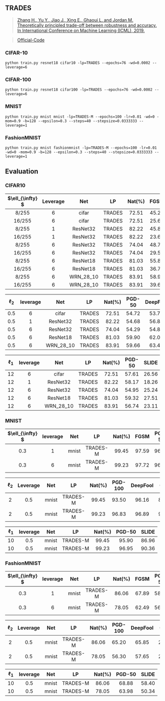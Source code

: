 

## TRADES





> [Zhang H., Yu Y., Jiao J., Xing E., Ghaoui L. and Jordan M. Theoretically principled trade-off between robustness and accuracy. In International Conference on Machine Learning (ICML), 2019.](https://arxiv.org/abs/1901.08573)

> [Official-Code](https://github.com/yaodongyu/TRADES)

### CIFAR-10

    python train.py resnet18 cifar10 -lp=TRADES --epochs=76 -wd=0.0002 --leverage=6

### CIFAR-100

    python train.py resnet18 cifar100 -lp=TRADES --epochs=76 -wd=0.0002 --leverage=6

### MNIST

    python train.py mnist mnist -lp=TRADES-M --epochs=100 -lr=0.01 -wd=0 -mom=0.9 -b=128 --epsilon=0.3 --steps=40 --stepsize=0.0333333 --leverage=1

### FashionMNIST

    python train.py mnist fashionmnist -lp=TRADES-M --epochs=100 -lr=0.01 -wd=0 -mom=0.9 -b=128 --epsilon=0.3 --steps=40 --stepsize=0.0333333 --leverage=1



## Evaluation



### CIFAR10



| $\ell_{\infty} $ | Leverage |    Net    |   LP   | Nat(%) | FGSM  | PGD-10 | PGD-40 | DeepFool |  AA   |
| :--------------: | :------: | :-------: | :----: | :----: | :---: | :----: | :----: | :------: | :---: |
|      8/255       |    6     |   cifar   | TRADES | 72.51  | 45.22 | 42.04  | 41.61  |  40.61   | 36.89 |
|      16/255      |    6     |   cifar   | TRADES | 72.51  | 25.66 | 17.61  | 16.49  |  20.19   | 11.60 |
|      8/255       |    1     | ResNet32  | TRADES | 82.22  | 45.84 | 39.37  | 38.30  |  41.83   | 34.62 |
|      16/255      |    1     | ResNet32  | TRADES | 82.22  | 23.61 | 10.09  |  8.47  |  17.29   | 6.15  |
|      8/255       |    6     | ResNet32  | TRADES | 74.04  | 48.74 | 45.59  | 45.11  |  44.73   | 40.78 |
|      16/255      |    6     | ResNet32  | TRADES | 74.04  | 29.52 | 20.42  | 19.00  |  23.80   | 14.49 |
|      8/255       |    6     | ResNet18  | TRADES | 81.03  | 55.88 | 51.40  | 50.66  |  52.25   | 47.20 |
|      16/255      |    6     | ResNet18  | TRADES | 81.03  | 36.77 | 23.51  | 21.44  |  31.32   | 16.63 |
|      8/255       |    6     | WRN_28_10 | TRADES | 83.91  | 58.94 | 54.16  | 53.27  |  55.43   | 50.09 |
|      16/255      |    6     | WRN_28_10 | TRADES | 83.91  | 39.68 | 24.72  | 21.81  |  34.09   | 17.78 |





| $\ell_2$ | leverage |    Net    |   LP   | Nat(%) | PGD-50 | DeepFool |  C&W  |  AA   |
| :------: | :------: | :-------: | :----: | :----: | :----: | :------: | :---: | :---: |
|   0.5    |    6     |   cifar   | TRADES | 72.51  | 54.72  |  53.74   | 51.58 | 51.36 |
|   0.5    |    1     | ResNet32  | TRADES | 82.22  | 54.68  |  56.80   | 51.88 | 51.26 |
|   0.5    |    6     | ResNet32  | TRADES | 74.04  | 54.29  |  54.85   | 51.32 | 51.00 |
|   0.5    |    6     | ResNet18  | TRADES | 81.03  | 59.90  |  62.04   | 57.42 | 56.85 |
|   0.5    |    6     | WRN_28_10 | TRADES | 83.91  | 59.66  |  63.47   | 57.34 | 56.66 |




| $\ell_1$ | leverage |    Net    |   LP   | Nat(%) | PGD-50 | SLIDE |
| :------: | :------: | :-------: | :----: | :----: | :----: | :---: |
|    12    |    6     |   cifar   | TRADES | 72.51  | 57.61  | 26.56 |
|    12    |    1     | ResNet32  | TRADES | 82.22  | 58.17  | 18.26 |
|    12    |    6     | ResNet32  | TRADES | 74.04  | 54.95  | 25.24 |
|    12    |    6     | ResNet18  | TRADES | 81.03  | 59.32  | 27.51 |
|    12    |    6     | WRN_28_10 | TRADES | 83.91  | 56.74  | 23.11 |




### MNIST



| $\ell_{\infty} $ | leverage |  Net  |    LP    | Nat(%) | FGSM  | PGD-50 | PGD-100 | DeepFool |  AA   |
| :--------------: | :------: | :---: | :------: | :----: | :---: | :----: | :-----: | :------: | :---: |
|       0.3        |    1     | mnist | TRADES-M | 99.45  | 97.59 | 96.22  |  95.56  |  96.90   | 92.99 |
|       0.3        |    6     | mnist | TRADES-M | 99.23  | 97.72 | 96.55  |  95.83  |  97.30   | 94.01 |



| $\ell_2$ | Leverage |  Net  |    LP    | Nat(%) | PGD-100 | DeepFool |  C&W  |  AA   |
| :------: | :------: | :---: | :------: | :----: | :-----: | :------: | :---: | :---: |
|    2     |   0.5    | mnist | TRADES-M | 99.45  |  93.50  |  96.16   | 80.39 | 18.60 |
|    2     |   0.5    | mnist | TRADES-M | 99.23  |  96.83  |  96.89   | 90.61 | 9.16  |



| $\ell_1$ | leverage |  Net  |    LP    | Nat(%) | PGD-50 | SLIDE |
| :------: | :------: | :---: | :------: | :----: | :----: | :---: |
|    10    |   0.5    | mnist | TRADES-M | 99.45  | 95.90  | 86.96 |
|    10    |   0.5    | mnist | TRADES-M | 99.23  | 96.95  | 90.36 |



### FashionMNIST



| $\ell_{\infty} $ | leverage |  Net  |    LP    | Nat(%) | FGSM  | PGD-50 | PGD-100 | DeepFool |  AA   |
| :--------------: | :------: | :---: | :------: | :----: | :---: | :----: | :-----: | :------: | :---: |
|       0.3        |    1     | mnist | TRADES-M | 86.06  | 67.89 | 58.07  |  51.17  |  56.13   | 29.61 |
|       0.3        |    6     | mnist | TRADES-M | 78.05  | 62.49 | 56.36  |  50.00  |  54.91   | 34.22 |



| $\ell_2$ | Leverage |  Net  |    LP    | Nat(%) | PGD-100 | DeepFool |  C&W  |  AA  |
| :------: | :------: | :---: | :------: | :----: | :-----: | :------: | :---: | :--: |
|    2     |   0.5    | mnist | TRADES-M | 86.06  |  65.20  |  65.85   | 26.61 | 3.46 |
|    2     |   0.5    | mnist | TRADES-M | 78.05  |  56.30  |  57.65   | 22.15 | 1.65 |



| $\ell_1$ | leverage |  Net  |    LP    | Nat(%) | PGD-50 | SLIDE |
| :------: | :------: | :---: | :------: | :----: | :----: | :---: |
|    10    |   0.5    | mnist | TRADES-M | 86.06  | 68.88  | 58.40 |
|    10    |   0.5    | mnist | TRADES-M | 78.05  | 63.98  | 50.34 |

